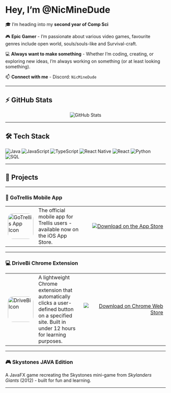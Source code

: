 # Hey, I’m **@NicMineDude**

🎓 I’m heading into my **second year of Comp Sci**

🎮 **Epic Gamer** - I’m passionate about various video games, favourite genres include open world, souls/souls-like and Survival-craft. 

💻 **Always want to make something** - Whether I’m coding, creating, or exploring new ideas, I’m always working on something (or at least looking something).  

📫 **Connect with me** - Discord: `NicMineDude`

---

## ⚡ GitHub Stats

<p align="center">
  <img src="https://github-readme-stats.vercel.app/api?username=NicMineDude&show_icons=true&theme=radical" alt="GitHub Stats" />
</p>

---

## 🛠️ Tech Stack

![Java](https://img.shields.io/badge/Java-ED8B00?style=for-the-badge&logo=java&logoColor=white)
![JavaScript](https://img.shields.io/badge/JavaScript-F7DF1E?style=for-the-badge&logo=javascript&logoColor=black)
![TypeScript](https://img.shields.io/badge/TypeScript-007ACC?style=for-the-badge&logo=typescript&logoColor=white)
![React Native](https://img.shields.io/badge/React%20Native-20232A?style=for-the-badge&logo=react&logoColor=61DAFB)
![React](https://img.shields.io/badge/React-20232A?style=for-the-badge&logo=react&logoColor=61DAFB)
![Python](https://img.shields.io/badge/Python-3776AB?style=for-the-badge&logo=python&logoColor=white)
![SQL](https://img.shields.io/badge/SQL-025E8C?style=for-the-badge&logo=postgresql&logoColor=white)

---

## 🚀 Projects

---

### 📱 GoTrellis Mobile App

<table>
<tr>
<td width="80">
  <a href="https://apps.apple.com/ca/app/gotrellis/id6670703570">
    <img src="https://is1-ssl.mzstatic.com/image/thumb/Purple221/v4/49/29/e1/4929e139-17b0-fa24-c5f6-2c9d135b99f8/AppIcon-1x_U007emarketing-0-6-85-220-0.png/460x0w.webp" alt="GoTrellis App Icon" width="80" style="border-radius:16px;"/>
  </a>
</td>
<td>
  The official mobile app for Trellis users - available now on the iOS App Store.
</td>
<td width="250" align="right">
  <a href="https://apps.apple.com/ca/app/gotrellis/id6670703570">
    <img src="https://img.shields.io/badge/App%20Store-Download-blue?style=for-the-badge&logo=apple" alt="Download on the App Store"/>
  </a>
</td>
</tr>
</table>

---

### 💻 DriveBi Chrome Extension

<table>
<tr>
<td width="80">
  <a href="https://chromewebstore.google.com/detail/pbbncljckdgogigcbgdionnaocilkccg?utm_source=item-share-cb">
    <img src="https://lh3.googleusercontent.com/rezRo4Wloin7xuE0u7u0GH2_riemr6ftrVp5xe9Qiq531H15nbnQmMlg_Xb7DewTRU_Rqy0BkC-ZkxcivU_UQ38_=s120" alt="DriveBi Icon" width="80" style="border-radius:16px;"/>
  </a>
</td>
<td>
  A lightweight Chrome extension that automatically clicks a user-defined button on a specified site. Built in under 12 hours for learning purposes.
</td>
<td width="250" align="right">
  <a href="https://chromewebstore.google.com/detail/pbbncljckdgogigcbgdionnaocilkccg?utm_source=item-share-cb">
    <img src="https://img.shields.io/badge/Chrome%20Web%20Store-Download-blue?style=for-the-badge&logo=googlechrome" alt="Download on Chrome Web Store"/>
  </a>
</td>
</tr>
</table>

---

### 🎮 Skystones JAVA Edition  
A JavaFX game recreating the Skystones mini-game from *Skylanders Giants* (2012) - built for fun and learning.

---

<!---
NicMineDude/NicMineDude is a ✨ special ✨ repository because its `README.md` (this file) appears on your GitHub profile.
You can click the Preview link to take a look at your changes.
--->
